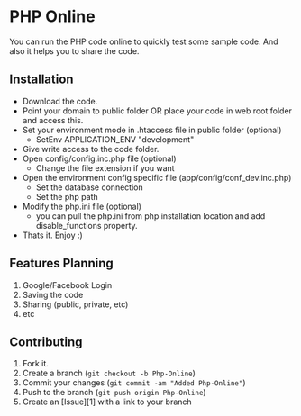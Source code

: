 PHP Online
=============

You can run the PHP code online to quickly test some sample code. And also it helps you to share the code. 

Installation
-----------

* Download the code.
* Point your domain to public folder OR place your code in web root folder and access this.
* Set your environment mode in .htaccess file in public folder (optional)
	* SetEnv APPLICATION_ENV "development"
* Give write access to the code folder.
* Open config/config.inc.php file (optional)
	* Change the file extension if you want 
* Open the environment config specific file (app/config/conf_dev.inc.php)
	* Set the database connection
	* Set the php path
* Modify the php.ini file (optional)
	* you can pull the php.ini from php installation location and add disable_functions property.
* Thats it. Enjoy :)


Features Planning
-----------------

1. Google/Facebook Login
2. Saving the code
3. Sharing (public, private, etc)
4. etc

	
Contributing
------------

1. Fork it.
2. Create a branch (`git checkout -b Php-Online`)
3. Commit your changes (`git commit -am "Added Php-Online"`)
4. Push to the branch (`git push origin Php-Online`)
5. Create an [Issue][1] with a link to your branch
